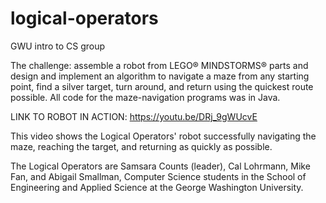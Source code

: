 # logical-operators
GWU intro to CS group

The challenge: assemble a robot from LEGO® MINDSTORMS® parts and design and implement an algorithm to navigate a maze from any starting point, find a silver target, turn around, and return using the quickest route possible. All code for the maze-navigation programs was in Java.

LINK TO ROBOT IN ACTION: https://youtu.be/DRj_9gWUcvE

This video shows the Logical Operators' robot successfully navigating the maze, reaching the target, and returning as quickly as possible. 

The Logical Operators are Samsara Counts (leader), Cal Lohrmann, Mike Fan, and Abigail Smallman, Computer Science students  in the School of Engineering and Applied Science at the George Washington University.
